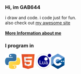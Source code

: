 <h3>Hi, im <b>GAB644</b></h3>
i draw and code. i code just for fun.
<br>
also check out <a href="https://sites.google.com/view/gab644">my awesome site</a>
<br>
<br>
<a href="https://sites.google.com/view/gab644/information"><b>More Information about me</b></a>


<h3>I program in</h3>
<img src="assets/Python.png" alt="Python" height="50" weight="50"><img src="assets/HTML.png" alt="HTML5" height="50" weight="50"><img src="assets/Lua.png" alt="Lua" height="50" weight="50"><img src="assets/C++.png" alt="C++" height="50" weight="50">


<!-- <br><br><br><br><br><br><br><br><br><br><br><br><br><br><br><br><br><br><br><br><br><br>
<img src="assets/97 Sem Título_20250724234747.png">
scrapped easter egg -->

